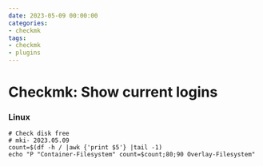 ```yaml
--- 
date: 2023-05-09 00:00:00
categories:
- checkmk
tags: 
- checkmk
- plugins
---
```

# Checkmk: Show current logins

### Linux

    # Check disk free
    # mki- 2023.05.09
    count=$(df -h / |awk {'print $5'} |tail -1)
    echo "P "Container-Filesystem" count=$count;80;90 Overlay-Filesystem"



